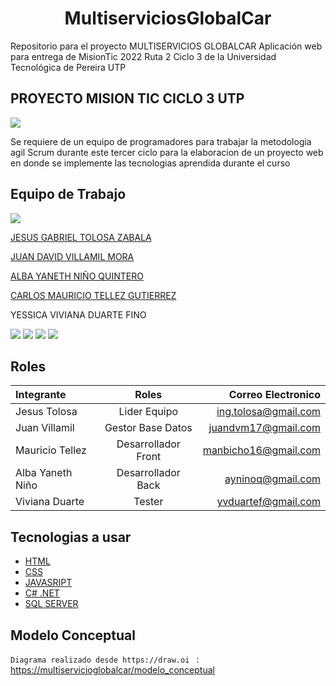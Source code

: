 <h1 align="center"> MultiserviciosGlobalCar </h1>

Repositorio para el proyecto MULTISERVICIOS GLOBALCAR Aplicación web para entrega de MisionTic 2022 Ruta 2 Ciclo 3 de la Universidad Tecnológica de Pereira UTP

##  PROYECTO MISION TIC CICLO 3 UTP


![](https://talentodigital.mintic.gov.co/734/articles-159479_img_recuadro.jpg)

Se requiere de un equipo de programadores para trabajar la metodologia agil Scrum durante este tercer ciclo para la elaboracion de un proyecto web en donde se implemente las tecnologias aprendida durante el curso



## Equipo de Trabajo
![](https://talentodigital.mintic.gov.co/734/channels-633_logo_talento_digital.svg)

[JESUS GABRIEL TOLOSA ZABALA](https://github.com/gabotolosa)

[JUAN DAVID VILLAMIL MORA](https://github.com/judavimo17)

[ALBA YANETH NIÑO QUINTERO](https://github.com/albanino)

[CARLOS MAURICIO TELLEZ GUTIERREZ](https://github.com/manbicho)

YESSICA VIVIANA DUARTE FINO

![](https://img.shields.io/github/tag/pandao/editor.md.svg) ![](https://img.shields.io/github/release/pandao/editor.md.svg) ![](https://img.shields.io/github/issues/pandao/editor.md.svg) ![](https://img.shields.io/bower/v/editor.md.svg)


## Roles 
| Integrante  | Roles  | Correo Electronico |
| :------------ |:---------------:| -----:|                    
|Jesus Tolosa  | Lider Equipo | ing.tolosa@gmail.com
|Juan Villamil  | Gestor Base Datos |juandvm17@gmail.com
|Mauricio Tellez | Desarrollador Front|manbicho16@gmail.com
|Alba Yaneth Niño | Desarrollador Back |ayninoq@gmail.com
|Viviana Duarte | Tester |yvduartef@gmail.com

## Tecnologias a usar

- [HTML](https://lenguajehtml.com/html/)
- [CSS](https://lenguajecss.com/)
- [JAVASRIPT](https://www.javascript.com/)
- [C# .NET](https://docs.microsoft.com/es-es/dotnet/welcome)
- [SQL SERVER](https://www.microsoft.com/es-es/sql-server/sql-server-downloads)



## Modelo Conceptual 
`Diagrama realizado desde https://draw.oi ` : [https://multiservicioglobalcar/modelo_conceptual](https://viewer.diagrams.net/index.html?tags=%7B%7D&highlight=0000ff&edit=_blank&layers=1&nav=1&title=Diagrama%20sin%20t%C3%ADtulo.drawio#R7Vpbc%2Bo2EP41PB7GF2ycx4RA%2BpCcMEPbnJ4XRtjCViNbriwCnF%2FflS2DLZuEUC7NJMwk8a4ulvb7drXa0LEH8eqOozR6YAGmHcsIVh37tmNZpun04Y%2FUrAuN27MLRchJoDptFRPyCyulobQLEuCs1lEwRgVJ60qfJQn2RU2HOGfLerc5o%2FW3pijEDcXER7SpfSKBiAqtZ%2FW3%2Bt8wCaPyzaZ7VbTEqOysdpJFKGDLisoeduwBZ0wUT%2FFqgKk0XmmXYtxoR%2BtmYRwnomUAm%2F0t7WEZFM0Ak7xDx3Ip9L0ZJoKINUihlOBvx7LB4LXHFxwRf0GZWnym7DgP5oWmXMefoTt%2BMu%2FEz%2F4%2F5s87i%2Fe%2F38bfrM3%2BNuvOxLq0abYkMUUJSDdzloiJajFB9iNCg3u0Zgu5p0wg%2F7mUbiLGyS%2Foj6jqDM1cKMp4cs1zQumAUcbz99jz%2FFMbOZEzQqvszXEGY8elAU1N9YBWtY73KBNK4TNKUZqRWb5uqYkRD0lyw4RgsVKVuxztWFS%2B9WLxZl%2FJlX6jkQGfHBNp7hfMBV7thN6sGPwOsxgLDvgaaoBtKw4qJ7T7Sl5uKW0aShdV6VwqkYI%2F3My9ZRo8KJRLUXHvKDz0KYFd4oNo6H7R8N00PAHdTPfj0A1nKfYJogRQPYhz%2FS%2FOXYJz%2FY8b4SLgGqAE2B7CN%2B%2BLb%2F%2BHGOd8IMJlmL8QnxyW2l198e0SfHO8y%2FGtcfdoJUZ5Y3tBdIFLUloaPSKUysd4FcrrYjcjYZJ1BUdJljIukCAs6fqITyVikYhLOqSMQA7Ihy9grUzpNEYYhsqXM8HZMy5bEpaTUdqewK3uXnrMmGVEvgmaZwrWTYdrCkuCBsFS0CIl%2BTIF5XLyZyz8SNGgCrN7HJh7jnaOeU2Yr1pQ9t4P8p6omkdCVbDlFC3R%2BpMC6%2Br%2B6zlN%2F7VakHWcUyFrv40sifPySBUxpbolcQivpWQGv%2BGOlk4hYMNjilkKo63RZEHE9AElU9PyVvDTTZPwRD6jXzdOGRr3tG3vpLYdsAScYeFLrk%2BfGH%2FG%2FDym1rLs3r6WvjqZoZ1TGDrECeYyHx%2BNFpROR4wGYOGTW9fu1c3rtgR%2F76zB333bujgJrmWdVQZTirKM%2BHVTc7ZIAhzsiKxgGb7%2BIRu7Tin%2BpUbmwm2ZqRXSWknFMnDQKN5qtoalsgX38SubVFuChDPE4pV%2Bbjt2FWyctvCtdBxTOAdf6sttA0y9YSwPxgo1LO34sDXMi22qUdWysTaR5WourLtmYYfGRDl%2FNtv%2BD5TqNyj18Hg7vH8E3eDx%2B2A4%2Fv2P6%2FsGy8CpxK4UoJovKFWFfxXGWWWZtXot0fODmASBbGymCEfw8M2%2FNdb1eFohke22sKh3siTAO6GHW6%2BVtTeeb3aN%2FJK08X2ja7v2G%2F6fS2PMCZhBglMoV0T8qDwXk%2FWUtJ1JCuuKoM9zgeDSb6fNmYKLocUEwz0suNh6Fc48c3C5ujibgW%2BmVWXzN6NrGNYhdN6fhm%2FSy7sovXZlje%2Bll57oO73z0qs8gy9Jr3qgtJy3iKVColkLicWwnTHxiPHP25Og1ari%2BQmq3831nOjDELRZrMngvmj4LE5lYrQjq6rQc98Eq5Ec7UyjlhEReJKinCZLjtJX7wTeK05whPxLL6%2B1VlHNFqbp6fbRErAyhFQgEwRLrIxF0rFcFEuDJbMs3VjgMwOonyWO0QSwLYE%2BHX7NKlrucrJOA28DW6IvFHUUTS3gtv631j4rjM2CXdUNPztg%2Bglpn87tQNx%2BJ644GLffLLSH%2FwI%3D)

